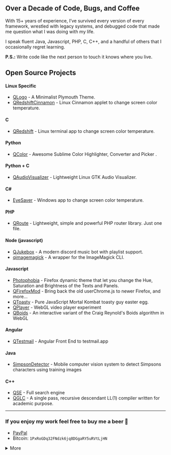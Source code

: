 ## Over a Decade of Code, Bugs, and Coffee

With 15+ years of experience, I’ve survived every version of every framework, wrestled with legacy systems, and debugged code that made me question what I was doing with my life. 

I speak fluent Java, Javascript, PHP, C, C++, and a handful of others that I occasionally regret learning.

**P.S.:** Write code like the next person to touch it knows where you live.




## Open Source Projects

#### Linux Specific
- [QLogo](https://github.com/raphaelquintao/qlogo) - A Minimalist Plymouth Theme.
- [QRedshiftCinnamon](https://github.com/raphaelquintao/QRedshiftCinnamon) - Linux Cinnamon applet to change screen color temperature.

#### C
- [QRedshift](https://github.com/raphaelquintao/QRedshift) - Linux terminal app to change screen color temperature. 

#### Python
- [QColor](https://github.com/raphaelquintao/QColor) - Awesome Sublime Color Highlighter, Converter and Picker .

#### Python + C
- [QAudioVisualizer](https://github.com/raphaelquintao/QAudioVisualizer) - Lightweight Linux GTK Audio Visualizer.

#### C#
- [EyeSaver](https://github.com/raphaelquintao/EyeSaver) - Windows app to change screen color temperature.

#### PHP
- [QRoute](https://github.com/raphaelquintao/QRoute) - Lightweight, simple and powerful PHP router library. Just one file.

#### Node (javascript)
- [QJukebox](https://github.com/raphaelquintao/QJukebox) - A modern discord music bot with playlist support.
- [qimagemagick](https://github.com/raphaelquintao/node-qimagemagick) - A wrapper for the ImageMagick CLI.

#### Javascript
- [Photophobia](https://github.com/raphaelquintao/PhotophobiaFirefox) - Firefox dynamic theme that let you change the Hue, Saturation and Brightness of the Texts and Panels.
- [QFirefoxMod](https://github.com/raphaelquintao/QFirefoxMod) - Bring back the old userChrome.js to newer Firefox, and more...
- [QToasty](https://github.com/raphaelquintao/QToasty) - Pure JavaScript Mortal Kombat toasty guy easter egg. 
- [QPlayer](https://github.com/raphaelquintao/QPlayer) - WebGL video player experiment
- [QBoids](https://github.com/raphaelquintao/QBoids) - An interactive variant of the Craig Reynold's Boids algorithm in WebGL  

#### Angular
- [QTestmail](https://github.com/raphaelquintao/qtestmail) - Angular Front End to testmail.app 

#### Java
- [SimpsonDetector](https://github.com/raphaelquintao/SimpsonDetector) - Mobile computer vision system to detect Simpsons characters using training images

#### C++
- [QSE](https://github.com/raphaelquintao/QSE) - Full search engine
- [QGLC](https://github.com/raphaelquintao/QGLC) - A single pass, recursive descendant LL(1) compiler written for academic purpose. 


------

### If you enjoy my work feel free to buy me a beer :beer:
 - [PayPal](https://www.paypal.com/cgi-bin/webscr?cmd=_s-xclick&hosted_button_id=ZLHQD3GQ5YNR6&source=url)
 - Bitcoin: ```1PxRoGDq32FNdzk6jq8DGgaRY5uRVtLjHN```

<details closed>
<summary>More</summary>
<br>
Why not hire a programmer who generously gives away open-source code for free? Because clearly, the prospect of getting paid would be such a impediment to their coding skill. The real magic happens when money isn't involved, right?

</details>
